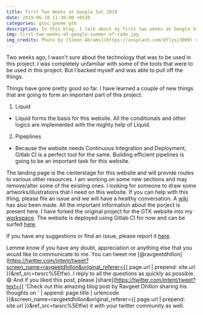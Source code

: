 ```yaml
---
title: First Two Weeks at Google SoC 2019
date: 2019-06-10 11:30:00 +0530
categories: gsoc gnome gtk
description: In this blog, I talk about my first two weeks at Google SoC 2019. I learned a lot of new terms like pipelines, liquid syntax, continuous integration, and deployment.
img: first-two-weeks-at-google-summer-of-code.jpg
img_credits: Photo by [Simon Abrams](https://unsplash.com/@flysi3000) on [Unsplash](https://unsplash.com)
---
```


Two weeks ago, I wasn't sure about the technology that was to be used in this project. I was completely unfamiliar with some of the tools that were to be used in this project. But I backed myself and was able to pull off the things.

Things have gone pretty good so far. I have learned a couple of new things that are going to form an important part of this project.

1. Liquid
  * Liquid forms the basis for this website. All the conditionals and other logics are implemented with the mighty help of Liquid.
2. Pipeplines
  * Because the website needs Continuous Integration and Deployment, Gitlab CI is a perfect tool for the same. Building efficient pipelines is going to be an important task for this website.

The landing page is the centerstage for this website and will provide routes to various other resources. I am working on some new sections and may remove/alter some of the existing ones. I looking for someone to draw some artworks/illustrations that I need on this website. If you can help with this thing, please file an issue and we will have a healthy conversation. A [wiki](https://wiki.gnome.org/Projects/GTK/WebsiteRedesign) has also been made. All the important information about the porject is present here.
I have forked the original project for the GTK website into my [workspace](https://gitlab.gnome.org/ravgeetdhillon/gtk-web). The website is deployed using Gitlab CI for now and can be surfed [here](https://ravgeetdhillon.pages.gitlab.gnome.org/gtk-web/).

If you have any suggestions or find an issue, please report it [here](https://gitlab.gnome.org/ravgeetdhillon/gtk-web/issues).

Lemme know if you have any doubt, appreciation or anything else that you would like to communicate to me. You can tweet me [@ravgeetdhillon](https://twitter.com/intent/tweet?screen_name=ravgeetdhillon&original_referer={{ page.url | prepend: site.url }}&ref_src=twsrc%5Etfw). I reply to all the questions as quickly as possible. 😄 And if you liked this post, please [share](https://twitter.com/intent/tweet?text={{ 'Check out this amazing blog post by Ravgeet Dhillon sharing his thoughts on ' | append: page.title | urlencode }}&screen_name=ravgeetdhillon&original_referer={{ page.url | prepend: site.url }}&ref_src=twsrc%5Etfw) it with your twitter community as well.